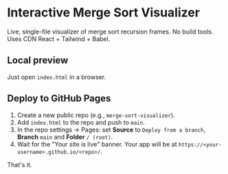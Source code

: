 # Interactive Merge Sort Visualizer

Live, single-file visualizer of merge sort recursion frames. No build tools. Uses CDN React + Tailwind + Babel.

## Local preview
Just open `index.html` in a browser.

## Deploy to GitHub Pages
1. Create a new public repo (e.g., `merge-sort-visualizer`).
2. Add `index.html` to the repo and push to `main`.
3. In the repo settings → Pages: set **Source** to `Deploy from a branch`, **Branch** `main` and **Folder** `/ (root)`.
4. Wait for the "Your site is live" banner. Your app will be at `https://<your-username>.github.io/<repo>/`.

That's it.
